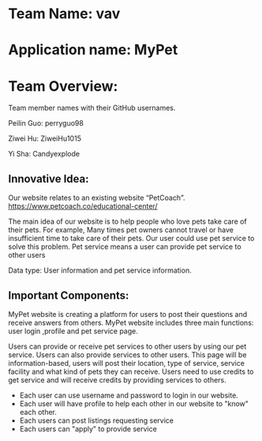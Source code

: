 # Team Name: vav

# Application name: MyPet

# Team Overview:

Team member names with their GitHub usernames.

Peilin Guo: perryguo98

Ziwei Hu: ZiweiHu1015

Yi Sha: Candyexplode

## Innovative Idea:

Our website relates to an existing website “PetCoach”. https://www.petcoach.co/educational-center/

The main idea of our website is to help people who love pets take care of their pets. For example,  Many times pet owners cannot travel or have insufficient time to take care of their pets.  Our user could use pet service to solve this problem. Pet service means a user can provide pet service to other users 

Data type: User information and pet service information. 

## Important Components: 

MyPet website is creating a platform for users to post their questions and receive answers from others. MyPet website includes three main functions: user login ,profile and pet service page. 

Users can provide or receive pet services to other users by using our pet service. Users can also provide services to other users. This page will be information-based, users will post their location, type of service, service facility and what kind of pets they can receive. Users need to use credits to get service and will receive credits by providing services to others. 

* Each user can use username and password to login in our website.
* Each user will have profile to help each other in our website to "know" each other.
* Each users can post listings requesting service
* Each users can "apply" to provide service


